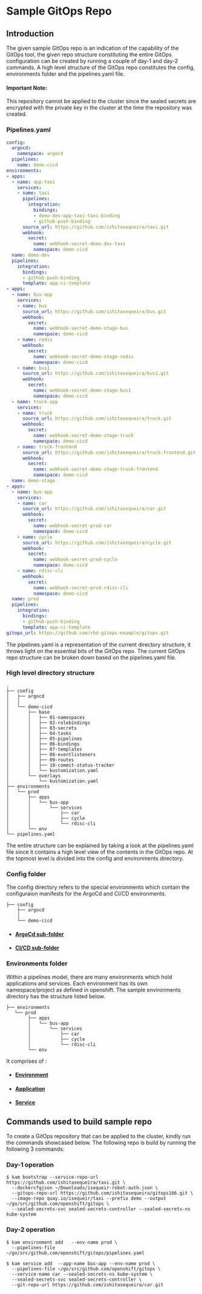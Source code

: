 # Sample GitOps Repo

## Introduction

The given sample GitOps repo is an indication of the capability of the GitOps tool, the given repo structure constituting the entire GitOps configuration can be created by running a couple of day-1 and day-2 commands. A high level structure of the GitOps repo constitutes the config, environments folder and the pipelines.yaml file. 

#### Important Note:

This repository cannot be applied to the cluster since the sealed secrets are encrypted with the private key in the cluster at the time the repository was created.

### Pipelines.yaml

```yaml
config:
  argocd:
    namespace: argocd
  pipelines:
    name: demo-cicd
environments:
- apps:
  - name: app-taxi
    services:
    - name: taxi
      pipelines:
        integration:
          bindings:
          - demo-dev-app-taxi-taxi-binding
          - github-push-binding
      source_url: https://github.com/ishitasequeira/taxi.git
      webhook:
        secret:
          name: webhook-secret-demo-dev-taxi
          namespace: demo-cicd
  name: demo-dev
  pipelines:
    integration:
      bindings:
      - github-push-binding
      template: app-ci-template
- apps:
  - name: bus-app
    services:
    - name: bus
      source_url: https://github.com/ishitasequeira/bus.git
      webhook:
        secret:
          name: webhook-secret-demo-stage-bus
          namespace: demo-cicd
    - name: redis
      webhook:
        secret:
          name: webhook-secret-demo-stage-redis
          namespace: demo-cicd
    - name: bus1
      source_url: https://github.com/ishitasequeira/bus1.git
      webhook:
        secret:
          name: webhook-secret-demo-stage-bus1
          namespace: demo-cicd
  - name: truck-app
    services:
    - name: truck
      source_url: https://github.com/ishitasequeira/truck.git
      webhook:
        secret:
          name: webhook-secret-demo-stage-truck
          namespace: demo-cicd
    - name: truck-frontend
      source_url: https://github.com/ishitasequeira/truck-frontend.git
      webhook:
        secret:
          name: webhook-secret-demo-stage-truck-frontend
          namespace: demo-cicd
  name: demo-stage
- apps:
  - name: bus-app
    services:
    - name: car
      source_url: https://github.com/ishitasequeira/car.git
      webhook:
        secret:
          name: webhook-secret-prod-car
          namespace: demo-cicd
    - name: cycle
      source_url: https://github.com/ishitasequeira/cycle.git
      webhook:
        secret:
          name: webhook-secret-prod-cycle
          namespace: demo-cicd
    - name: rdisc-cli
      webhook:
        secret:
          name: webhook-secret-prod-rdisc-cli
          namespace: demo-cicd
  name: prod
  pipelines:
    integration:
      bindings:
      - github-push-binding
      template: app-ci-template
gitops_url: https://github.com/rhd-gitops-example/gitops.git
```
The pipelines.yaml is a representation of the current directory structure, it throws light on the essential bits of the GitOps repo. The current GitOps repo structure can be broken down based on the pipelines.yaml file.

### High level directory structure

```
.
├── config
│   ├── argocd
│   │   
│   └── demo-cicd
│       ├── base
│       │   ├── 01-namespaces
│       │   ├── 02-rolebindings
│       │   ├── 03-secrets
│       │   ├── 04-tasks
│       │   ├── 05-pipelines
│       │   ├── 06-bindings
│       │   ├── 07-templates
│       │   ├── 08-eventlisteners
│       │   ├── 09-routes
│       │   ├── 10-commit-status-tracker
│       │   └── kustomization.yaml
│       └── overlays
│           └── kustomization.yaml
├── environments
│   └── prod
│       ├── apps
│       │   └── bus-app
│       │       └── services
│       │           ├── car
│       │           ├── cycle
│       │           └── rdisc-cli
│       └── env
└── pipelines.yaml
```

The entire structure can be explained by taking a look at the pipelines.yaml file since it contains a high level view of the contents in the GitOps repo. At the topmost level is divided into the config and environments directory.

### Config folder

The config directory refers to the special environments which contain the configuraion manifests for the ArgoCd and CI/CD environments.

```
├── config
    ├── argocd
    │   
    └── demo-cicd
```
* #### [ArgoCd sub-folder](https://github.com/rhd-gitops-example/docs/tree/master/model#argocd-environment)

* #### [CI/CD sub-folder](https://github.com/rhd-gitops-example/docs/tree/master/model#cicd-environment)

### Environments folder

Within a pipelines model, there are many environments which hold applications and services. Each environment has its own namespace/project as defined in openshift. The sample environments directory has the structure listed below.

```
├── environments
   └── prod
        ├── apps
        │   └── bus-app
        │       └── services
        │           ├── car
        │           ├── cycle
        │           └── rdisc-cli
        └── env

```

It comprises of :

* #### [Environment](https://github.com/rhd-gitops-example/docs/tree/master/model#plain-old-enviroment)

* #### [Application](https://github.com/rhd-gitops-example/docs/tree/master/model#application)

* #### [Service](https://github.com/rhd-gitops-example/docs/tree/master/model#service)

## Commands used to build sample repo
To create a GitOps repository that can be applied to the cluster, kindly run the commands showcased below. The following repo is build by running the following 3 commands:

### Day-1 operation
```shell
$ kam bootstrap --service-repo-url https://github.com/ishitasequeira/taxi.git \
  --dockercfgjson ~/Downloads/isequeir-robot-auth.json \
  --gitops-repo-url https://github.com/ishitasequeira/gitops166.git \
  --image-repo quay.io/isequeir/taxi --prefix demo --output ~/go/src/github.com/openshift/gitops \
  --sealed-secrets-svc sealed-secrets-controller --sealed-secrets-ns kube-system 
```
### Day-2 operation
```shell
$ kam environment add   --env-name prod \
  --pipelines-file  ~/go/src/github.com/openshift/gitops/pipelines.yaml
```

```shell
$ kam service add  --app-name bus-app --env-name prod \
  --pipelines-file ~/go/src/github.com/openshift/gitops \
  --service-name car --sealed-secrets-ns kube-system \
  --sealed-secrets-svc sealed-secrets-controller \
  --git-repo-url https://github.com/ishitasequeira/car.git 
```
